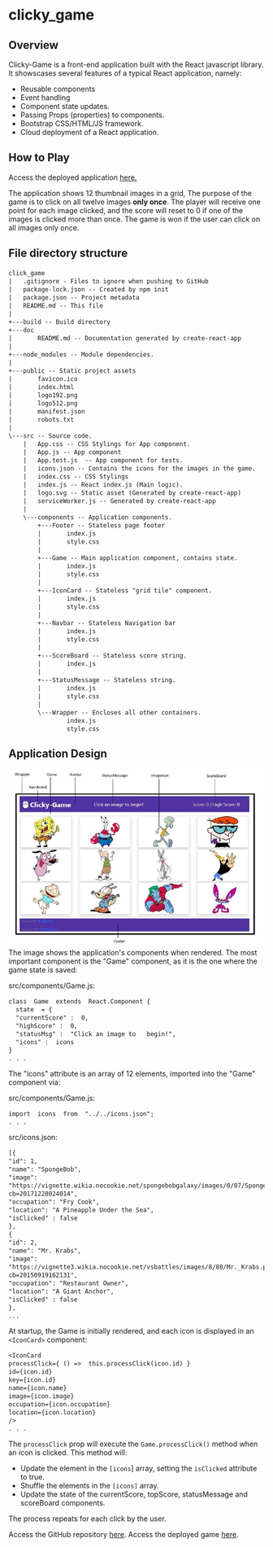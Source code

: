 # clicky_game

## Overview
Clicky-Game is a front-end application built with the React javascript library.  It showscases several features of a typical React application, namely:

 - Reusable components
 - Event handling
 - Component state updates. 
 - Passing Props (properties) to components.
 - Bootstrap CSS/HTML/JS framework.
 - Cloud deployment of a React application. 
 

## How to Play
Access the deployed application [here.](https://j0serobles.github.io/clicky_game/)

The application shows 12 thumbnail images in a grid,   The purpose of the game is to click on all twelve images **only once**.  The player will receive one point for each image clicked, and the score will reset to 0 if one of the images is clicked more than once.  The game is won if the user can click on all images only once. 


## File directory structure
```
click_game
|   .gitignore - Files to ignore when pushing to GitHub
|   package-lock.json -- Created by npm init
|   package.json -- Project metadata
|   README.md -- This file
|   
+---build -- Build directory
+---doc 
|       README.md -- Documentation generated by create-react-app
|       
+---node_modules -- Module dependencies.
|               
+---public -- Static project assets
|       favicon.ico
|       index.html
|       logo192.png
|       logo512.png
|       manifest.json
|       robots.txt
|       
\---src -- Source code.
    |   App.css -- CSS Stylings for App component.
    |   App.js -- App component
    |   App.test.js  -- App component for tests.
    |   icons.json -- Contains the icons for the images in the game.
    |   index.css -- CSS Stylings
    |   index.js -- React index.js (Main logic).
    |   logo.svg -- Static asset (Generated by create-react-app)
    |   serviceWorker.js -- Generated by create-react-app
    |   
    \---components -- Application components.
        +---Footer -- Stateless page footer
        |       index.js
        |       style.css
        |       
        +---Game -- Main application component, contains state.
        |       index.js
        |       style.css
        |       
        +---IconCard -- Stateless "grid tile" component. 
        |       index.js
        |       style.css
        |       
        +---Navbar -- Stateless Navigation bar
        |       index.js
        |       style.css
        |       
        +---ScoreBoard -- Stateless score string.
        |       index.js
        |       
        +---StatusMessage -- Stateless string.
        |       index.js
        |       style.css
        |       
        \---Wrapper -- Encloses all other containers. 
                index.js
                style.css
```
## Application Design

![Rendered game page](https://github.com/j0serobles/clicky_game/blob/master/doc/homepage.jpg)
The image shows the application's components when rendered.  The most important component is the "Game" component, as it is the one where the game state is saved:

src/components/Game.js:
```
class  Game  extends  React.Component {
  state  = {
  "currentScore" :  0,
  "highScore" :  0,
  "statusMsg" :  "Click an image to   begin!",
  "icons" :  icons
}
. . . 
```
The "icons" attribute is an array of 12 elements, imported into the "Game" component via:

src/components/Game.js:
```
import  icons  from  "../../icons.json";
. . . 
```
src/icons.json:
```
[{
"id": 1,
"name": "SpongeBob",
"image": "https://vignette.wikia.nocookie.net/spongebobgalaxy/images/0/07/SpongeBob_SquarePants.png/revision/latest?cb=20171228024014",
"occupation": "Fry Cook",
"location": "A Pineapple Under the Sea",
"isClicked" : false
},
{
"id": 2,
"name": "Mr. Krabs",
"image": "https://vignette3.wikia.nocookie.net/vsbattles/images/8/80/Mr._Krabs.png/revision/latest?cb=20150919162131",
"occupation": "Restaurant Owner",
"location": "A Giant Anchor",
"isClicked" : false
},
...
```
At startup, the Game is initially rendered, and each icon is displayed in an ```<IconCard>``` component:
```{  this.state.icons.map( icon  => (
<IconCard
processClick={ () =>  this.processClick(icon.id) }
id={icon.id}
key={icon.id}
name={icon.name}
image={icon.image}
occupation={icon.occupation}
location={icon.location}
/>
. . . 
```
The ```processClick``` prop will execute the ```Game.processClick()``` method when an icon is clicked.  This method will:

 - Update the element in the ```[icons```] array, setting the ```isClicked``` attribute to true.
 - Shuffle the elements in the ```[icons]``` array. 
 - Update the state of the currentScore, topScore, statusMessage and scoreBoard components. 
 
 The process repeats for each click by the user. 


Access the GitHub repository [here]([https://github.com/j0serobles/clicky_game](https://github.com/j0serobles/clicky_game)).
Access the deployed game [here]([https://j0serobles.github.io/clicky_game/](https://j0serobles.github.io/clicky_game/)).




<!--stackedit_data:
eyJoaXN0b3J5IjpbLTg5Mjk0MTE0LC0xNDg0MjM3MTU5LDIwND
Y0MTU0MDIsLTE1NTc0MTY0OTNdfQ==
-->